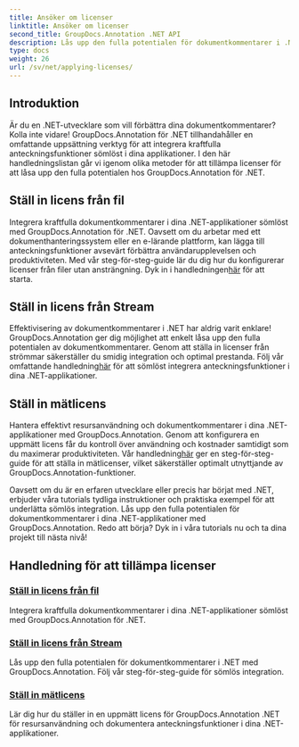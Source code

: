 ```yaml
---
title: Ansöker om licenser
linktitle: Ansöker om licenser
second_title: GroupDocs.Annotation .NET API
description: Lås upp den fulla potentialen för dokumentkommentarer i .NET med GroupDocs.Annotation. Följ våra steg-för-steg tutorials för sömlös integration.
type: docs
weight: 26
url: /sv/net/applying-licenses/
---
```

## Introduktion

Är du en .NET-utvecklare som vill förbättra dina dokumentkommentarer? Kolla inte vidare! GroupDocs.Annotation för .NET tillhandahåller en omfattande uppsättning verktyg för att integrera kraftfulla anteckningsfunktioner sömlöst i dina applikationer. I den här handledningslistan går vi igenom olika metoder för att tillämpa licenser för att låsa upp den fulla potentialen hos GroupDocs.Annotation för .NET.

## Ställ in licens från fil
Integrera kraftfulla dokumentkommentarer i dina .NET-applikationer sömlöst med GroupDocs.Annotation för .NET. Oavsett om du arbetar med ett dokumenthanteringssystem eller en e-lärande plattform, kan lägga till anteckningsfunktioner avsevärt förbättra användarupplevelsen och produktiviteten. Med vår steg-för-steg-guide lär du dig hur du konfigurerar licenser från filer utan ansträngning. Dyk in i handledningen[här](./set-license-from-file/) för att starta.

## Ställ in licens från Stream
 Effektivisering av dokumentkommentarer i .NET har aldrig varit enklare! GroupDocs.Annotation ger dig möjlighet att enkelt låsa upp den fulla potentialen av dokumentkommentarer. Genom att ställa in licenser från strömmar säkerställer du smidig integration och optimal prestanda. Följ vår omfattande handledning[här](./set-license-from-stream/) för att sömlöst integrera anteckningsfunktioner i dina .NET-applikationer.

## Ställ in mätlicens
Hantera effektivt resursanvändning och dokumentkommentarer i dina .NET-applikationer med GroupDocs.Annotation. Genom att konfigurera en uppmätt licens får du kontroll över användning och kostnader samtidigt som du maximerar produktiviteten. Vår handledning[här](./set-metered-license/) ger en steg-för-steg-guide för att ställa in mätlicenser, vilket säkerställer optimalt utnyttjande av GroupDocs.Annotation-funktioner.

Oavsett om du är en erfaren utvecklare eller precis har börjat med .NET, erbjuder våra tutorials tydliga instruktioner och praktiska exempel för att underlätta sömlös integration. Lås upp den fulla potentialen för dokumentkommentarer i dina .NET-applikationer med GroupDocs.Annotation. Redo att börja? Dyk in i våra tutorials nu och ta dina projekt till nästa nivå!

## Handledning för att tillämpa licenser
### [Ställ in licens från fil](./set-license-from-file/)
Integrera kraftfulla dokumentkommentarer i dina .NET-applikationer sömlöst med GroupDocs.Annotation för .NET.
### [Ställ in licens från Stream](./set-license-from-stream/)
Lås upp den fulla potentialen för dokumentkommentarer i .NET med GroupDocs.Annotation. Följ vår steg-för-steg-guide för sömlös integration.
### [Ställ in mätlicens](./set-metered-license/)
Lär dig hur du ställer in en uppmätt licens för GroupDocs.Annotation .NET för resursanvändning och dokumentera anteckningsfunktioner i dina .NET-applikationer.